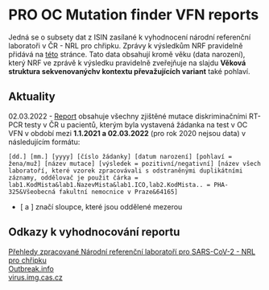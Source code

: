 # PRO OC Mutation finder VFN reports

Jedná se o subsety dat z ISIN zasílané k vyhodnocení národní referenční laboratoři v ČR - NRL pro chřipku. Zprávy k výsledkům NRF pravidelně přidává na [této](http://www.szu.cz/tema/prevence/celogenomova-sekvenace-v-cr-2021-souhrnna-zprava) stránce.
Tato data obsahují kromě věku (data narození), který NRF ve zprávě k výsledku pravidelně zveřejňuje na slajdu **Věková struktura sekvenovanýchv kontextu převažujících variant** také pohlaví.

## Aktuality

02.03.2022 - [Report](reports/report) obsahuje všechny zjištěné mutace diskriminačními RT-PCR testy v ČR u pacientů, kterým byla vystavená žádanka na test v OC VFN v období mezi **1.1.2021 a 02.03.2022** (pro rok 2020 nejsou data) v následujícím formátu:

```
[dd.] [mm.] [yyyy] [číslo žádanky] [datum narození] [pohlaví = žena/muž] [název mutace] [výsledek = pozitivní/negativní] [název všech laboratoří, které vzorek zpracovávali s odstraněnými duplikátními záznamy, oddělovač je použit čárka = lab1.KodMista&lab1.NazevMista&lab1.ICO,lab2.KodMista.. = PHA-325&Všeobecná fakultní nemocnice v Praze&64165]
```
* [ a ] značí sloupce, které jsou oddělené mezerou


## Odkazy k vyhodnocování reportu

[Přehledy zpracované Národní referenční laboratoří pro SARS-CoV-2 - NRL pro chřipku](https://dastacr.cz/SARS-CoV-2.html)\
[Outbreak.info](https://outbreak.info/situation-reports)\
[virus.img.cas.cz](https://virus.img.cas.cz/)
